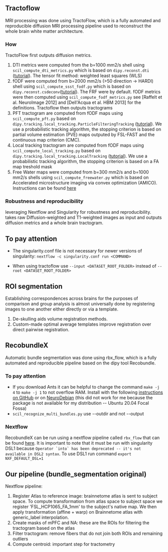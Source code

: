 ## Tractoflow

MRI processing was done using TractoFlow, which is a fully automated and reproducible diffusion MRI processing pipeline used to reconstruct the whole brain white matter architecture.

### How
TractoFlow first outputs diffusion metrics. 
1. DTI metrics were computed from the b=1000 mm2/s shell using `scil_compute_dti_metrics.py` which is based on `dipy.reconst.dti` ([tutorial](https://dipy.org/documentation/1.5.0/examples_built/reconst_dti/#example-reconst-dti)). The tensor fit method: weighted least squares (WLS)
2. fODF were computed from b=2000 mm2/s (>50 direction -> HARDI) shell using `scil_compute_ssst_fodf.py` which is based on `dipy.reconst.csdeconv`([tutorial](https://dipy.org/documentation/1.5.0/examples_built/reconst_csd/#example-reconst-csd)). The FRF were by default. fODF metrics were then computed using `scil_compute_fodf_metrics.py` see [Raffelt et al. NeuroImage 2012] and [Dell'Acqua et al. HBM 2013] for the definitions.
Tractoflow then outputs tractograms
4. PFT tractogram are computed from fODF maps using `scil_compute_pft.py` based on `dipy.tracking.local_tracking.ParticleFilteringTracking` ([tutorial](https://dipy.org/documentation/1.5.0/examples_built/tracking_pft/#example-tracking-pft)). We use a probabilistic tracking algorithm, the stopping criterion is  based on partial volume estimation (PVE) maps outputed by FSL-FAST and the continuous map criterion (CMC).
5. Local tracking tractogram are computed from fODF maps using `scil_compute_local_tracking.py` based on `dipy.tracking.local_tracking.LocalTracking` ([tutorial](https://dipy.org/documentation/1.5.0/examples_built/tracking_probabilistic/#example-tracking-probabilistic)). We use a probabilistic tracking algorithm, the stopping criterion is based on a FA map treshold mask
5. Free Water maps were computed from b=300 mm2/s and b=1000 mm2/s shells using `scil_compute_freewater.py` which is based on Accelerated microstructure imaging via convex optimization (AMICO). Instructions can be found [here](https://github.com/daducci/AMICO/wiki)

### Robustness and reproducibility
leveraging Nextflow and Singularity for robustness and reproducibility.
takes raw Diffusion-weighted and T1-weighted images as input and outputs diffusion metrics and a whole brain tractogram. 


## To pay attention
* The singularity.conf file is not necessary for newer versions of singularity: 
`nextflow -c singularity.conf run <COMMAND>`

* When using tractoflow use `--input <DATASET_ROOT_FOLDER>` instead of `--root <DATASET_ROOT_FOLDER>`

## ROI segmentation
Establishing correspondences across brains for the purposes of comparison and group analysis is almost universally done by registering images to one another either directly or via a template.

1. De-skulling aids volume registration methods.
2. Custom-made optimal average templates improve registration over direct pairwise registration.

## RecobundleX
Automatic bundle segmentation was done using rbx_flow, which is a fully automated and reproducible pipeline based on the dipy tool Recobundle.
### To pay attention
* If you download Ants it can be helpful to change the command `make -j 4` to `make -j 1` to not overflow RAM. Install with the following [instructions on GitHub](https://github.com/ANTsX/ANTs/wiki/Compiling-ANTs-on-Linux-and-Mac-OS) or on [NeuroDebian](https://neuro.debian.net/pkgs/ants.html) (this did not work for me because the package is not available for my distribution -- Ubuntu 20.04 Focal Fossa)
* `scil_recognize_multi_bundles.py` use --outdir and not --output

### Nextflow
RecobundleX can be run using a nextflow pipeline called `rbx_flow` that can be found [here](https://github.com/scilus/rbx_flow). It is important to note that it must be run with singularity DSL1 because ``Operator `into` has been deprecated -- it's not available in DSL2 syntax``. To use DSL1 run command `export NXF_DEFAULT_DSL=1`

## Our pipeline (bundle_segmentation original)

Nextflow pipeline:
1. Register Atlas to reference image: brainnetome atlas is sent to subject space. To compute transformation from atlas space to subject space we register 'FSL_HCP1065_FA_1mm' to the subject's native map. We then apply transformation (affine + warp) on Brainnetome atlas with generic_label interpolation. 
2. Create masks of mPFC and NA: these are the ROIs for filtering the tractogram based on the atlas
3. Filter tractogram:  remove fibers that do not join both ROIs and remaining outliers
4. Compute centroid: important step for tractometry
 